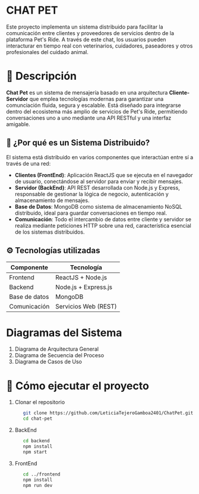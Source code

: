 # CHAT PET
Este proyecto implementa un sistema distribuido para facilitar la comunicación entre clientes y proveedores de servicios dentro de la plataforma Pet's Ride. A través de este chat, los usuarios pueden interacturar en tiempo real con veterinarios, cuidadores, paseadores y otros profesionales del cuidado animal.


# 📌 Descripción
**Chat Pet** es un sistema de mensajería basado en una arquitectura **Cliente-Servidor** que emplea tecnologías modernas para garantizar una comunciación fluida, segura y escalable. Está diseñado para integrarse dentro del ecosistema más amplio de servicios de Pet's Ride, permitiendo conversaciones uno a uno mediante una API RESTful y una interfaz amigable.


## 🧩 ¿Por qué es un Sistema Distribuido?

El sistema está distribuido en varios componentes que interactúan entre sí a través de una red:
* **Clientes (FrontEnd)**: Aplicación ReactJS que se ejecuta en el navegador de usuario, conectándose al servidor para enviar y recibir mensajes.
* **Servidor (BackEnd)**: API REST desarrollada con Node.js y Express, responsable de gestionar la lógica de negocio, autenticación y almacenamiento de mensajes.
* **Base de Datos**: MongoDB como sistema de almacenamiento NoSQL distribuido, ideal para guardar conversaciones en tiempo real.
* **Comunicación**: Todo el intercambio de datos entre cliente y servidor se realiza mediante peticiones HTTP sobre una red, característica esencial de los sistemas distribuidos.

## ⚙️ Tecnologías utilizadas

| Componente       | Tecnología            |
|------------------|------------------------|
| Frontend         | ReactJS + Node.js      |
| Backend          | Node.js + Express.js   |
| Base de datos    | MongoDB                |
| Comunicación     | Servicios Web (REST)   |


# Diagramas del Sistema
1. Diagrama de Arquitectura General
2. Diagrama de Secuencia del Proceso
3. Diagrama de Casos de Uso


# 🚀 Cómo ejecutar el proyecto
1. Clonar el repositorio
   ```bash
      git clone https://github.com/LeticiaTejeroGamboa2401/ChatPet.git
      cd chat-pet
2. BackEnd
   ```bash
      cd backend
      npm install
      npm start
3. FrontEnd
   ```bash
      cd ../frontend
      npm install
      npm run dev
